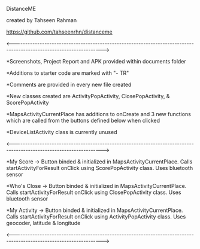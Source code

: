 DistanceME

created by Tahseen Rahman

https://github.com/tahseenrhn/distanceme

<------------------------------------------------------------------------------------------------------------------->

*Screenshots, Project Report and APK provided within documents folder

*Additions to starter code are marked with "- TR"

*Comments are provided in every new file created

*New classes created are ActivityPopActivity, ClosePopActivity, & ScorePopActivity

*MapsActivityCurrentPlace has additions to onCreate and 3 new functions which are called from the buttons defined
below when clicked

*DeviceListActivity class is currently unused

<------------------------------------------------------------------------------------------------------------------->

*My Score -> Button binded & initialized in MapsActivityCurrentPlace. Calls startActivityForResult onClick using
ScorePopActivity class. Uses bluetooth sensor

*Who's Close -> Button binded & initialized in MapsActivityCurrentPlace. Calls startActivityForResult onClick using
ClosePopActivity class. Uses bluetooth sensor

*My Activity -> Button binded & initialized in MapsActivityCurrentPlace. Calls startActivityForResult onClick using
ActivityPopActivity class. Uses geocoder, latitude & longitude

<------------------------------------------------------------------------------------------------------------------->

